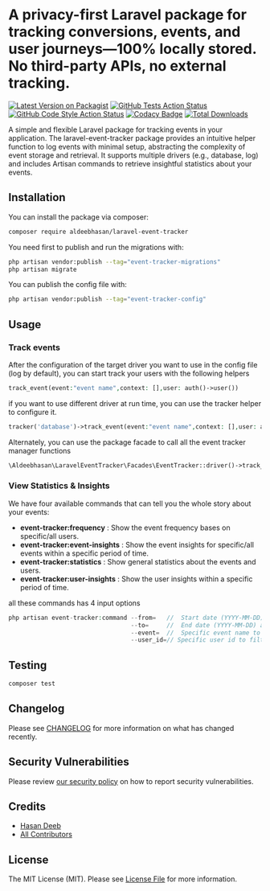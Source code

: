 # A privacy-first Laravel package for tracking conversions, events, and user journeys—100% locally stored. No third-party APIs, no external tracking.

[![Latest Version on Packagist](https://img.shields.io/packagist/v/aldeebhasan/laravel-event-tracker.svg?style=flat-square)](https://packagist.org/packages/aldeebhasan/laravel-event-tracker)
[![GitHub Tests Action Status](https://img.shields.io/github/actions/workflow/status/aldeebhasan/laravel-event-tracker/run-tests.yml?branch=master&label=tests&style=flat-square)](https://github.com/aldeebhasan/laravel-event-tracker/actions?query=workflow%3Arun-tests+branch%3Amaster)
[![GitHub Code Style Action Status](https://img.shields.io/github/actions/workflow/status/aldeebhasan/laravel-event-tracker/fix-php-code-style-issues.yml?branch=master&label=code%20style&style=flat-square)](https://github.com/aldeebhasan/laravel-event-tracker/actions?query=workflow%3A"Fix+PHP+code+style+issues"+branch%3Amaster)
[![Codacy Badge](https://app.codacy.com/project/badge/Grade/04af7fd269044247b9d5330e0b7e56a2)](https://app.codacy.com/gh/aldeebhasan/laravel-event-tracker/dashboard?utm_source=gh&utm_medium=referral&utm_content=&utm_campaign=Badge_grade)
[![Total Downloads](https://img.shields.io/packagist/dt/aldeebhasan/laravel-event-tracker.svg?style=flat-square)](https://packagist.org/packages/aldeebhasan/laravel-event-tracker)

A simple and flexible Laravel package for tracking events in your application. The laravel-event-tracker package provides an intuitive helper function to log events with minimal setup, abstracting the
complexity of event storage and retrieval. It supports multiple drivers (e.g., database, log) and includes Artisan commands to retrieve insightful statistics about your events.

## Installation

You can install the package via composer:

```bash
composer require aldeebhasan/laravel-event-tracker
```

You need first to publish and run the migrations with:

```bash
php artisan vendor:publish --tag="event-tracker-migrations"
php artisan migrate
```

You can publish the config file with:

```bash
php artisan vendor:publish --tag="event-tracker-config"
```

## Usage

### Track events

After the configuration of the target driver you want to use in the config file (log by default),
you can start track your users with the following helpers

```php
track_event(event:"event name",context: [],user: auth()->user())
```

if you want to use different driver at run time, you can use the tracker helper to configure it.

```php
tracker('database')->track_event(event:"event name",context: [],user: auth()->user())
```

Alternately, you can use the package facade to call all the event tracker manager functions

```php
\Aldeebhasan\LaravelEventTracker\Facades\EventTracker::driver()->track_event("event name");
```
### View Statistics & Insights

We have four available commands that can tell you the whole story about your events:
- <b>event-tracker:frequency</b> : Show the event frequency bases on specific/all users.
- <b>event-tracker:event-insights</b> : Show the event insights for specific/all events within a specific period of time.
- <b>event-tracker:statistics</b> : Show general statistics about the events and users.
- <b>event-tracker:user-insights</b> : Show the user insights within a specific period of time.

all these commands has 4 input options
```php
php artisan event-tracker:command --from=   //  Start date (YYYY-MM-DD) and by default is yesterday
                                  --to=     //  End date (YYYY-MM-DD) and by default is today
                                  --event=  //  Specific event name to filter on
                                  --user_id=// Specific user id to filter on     
```

## Testing

```bash
composer test
```

## Changelog

Please see [CHANGELOG](CHANGELOG.md) for more information on what has changed recently.

## Security Vulnerabilities

Please review [our security policy](../../security/policy) on how to report security vulnerabilities.

## Credits

- [Hasan Deeb](https://github.com/aldeebhasan)
- [All Contributors](../../contributors)

## License

The MIT License (MIT). Please see [License File](LICENSE.md) for more information.
